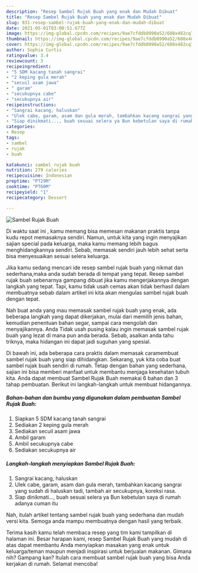 ```yaml
---
description: "Resep Sambel Rujak Buah yang enak dan Mudah Dibuat"
title: "Resep Sambel Rujak Buah yang enak dan Mudah Dibuat"
slug: 931-resep-sambel-rujak-buah-yang-enak-dan-mudah-dibuat
date: 2021-05-01T03:08:51.677Z
image: https://img-global.cpcdn.com/recipes/9ae7cfddb8990a52/680x482cq70/sambel-rujak-buah-foto-resep-utama.jpg
thumbnail: https://img-global.cpcdn.com/recipes/9ae7cfddb8990a52/680x482cq70/sambel-rujak-buah-foto-resep-utama.jpg
cover: https://img-global.cpcdn.com/recipes/9ae7cfddb8990a52/680x482cq70/sambel-rujak-buah-foto-resep-utama.jpg
author: Sophia Curtis
ratingvalue: 3.4
reviewcount: 3
recipeingredient:
- "5 SDM kacang tanah sangrai"
- "2 keping gula merah"
- "secuil asam jawa"
- " garam"
- "secukupnya cabe"
- "secukupnya air"
recipeinstructions:
- "Sangrai kacang, haluskan"
- "Ulek cabe, garam, asam dan gula merah, tambahkan kacang sangrai yang sudah di haluskan tadi, tambah air secukupnya, koreksi rasa."
- "Siap dinikmati..., buah sesuai selera ya Bun kebetulan saya di rumah adanya cuman itu"
categories:
- Resep
tags:
- sambel
- rujak
- buah

katakunci: sambel rujak buah 
nutrition: 279 calories
recipecuisine: Indonesian
preptime: "PT29M"
cooktime: "PT60M"
recipeyield: "1"
recipecategory: Dessert

---
```



![Sambel Rujak Buah](https://img-global.cpcdn.com/recipes/9ae7cfddb8990a52/680x482cq70/sambel-rujak-buah-foto-resep-utama.jpg)

Di waktu  saat ini , kamu memang bisa memesan makanan praktis tanpa kudu repot memasaknya sendiri. Namun, untuk kita yang ingin menyajikan sajian special pada keluarga, maka kamu memang lebih bagus menghidangkannya sendiri. Sebab, memasak sendiri jauh lebih sehat serta bisa menyesuaikan sesuai selera keluarga.

Jika kamu sedang mencari ide resep sambel rujak buah yang nikmat dan sederhana,maka anda sudah berada di tempat yang tepat. Resep sambel rujak buah  sebenarnya gampang dibuat jika kamu mengerjakannya dengan langkah yang tepat. Tapi, kamu tidak usah cemas akan tidak berhasil dalam membuatnya 
sebab dalam artikel ini kita akan mengulas sambel rujak buah dengan tepat.  



Nah buat anda yang mau memasak sambel rujak buah yang enak, ada beberapa langkah yang dapat dikerjakan, mulai dari memilih jenis bahan, kemudian penentuan bahan segar, sampai cara mengolah dan menyajikannya. Anda Tidak usah pusing kalau ingin memasak sambel rujak buah yang lezat di mana pun anda berada. Sebab, asalkan anda  tahu triknya, maka hidangan ini dapat jadi suguhan yang spesial.

Di bawah ini, ada beberapa cara praktis  dalam memasak caramembuat sambel rujak buah yang siap dihidangkan. Sekarang, yuk kita coba buat sambel rujak buah sendiri di rumah. Tetap dengan bahan yang sederhana, sajian ini bisa memberi manfaat untuk membantu menjaga kesehatan tubuh kita. Anda dapat membuat Sambel Rujak Buah memakai 6 bahan dan 3 tahap pembuatan. Berikut ini langkah-langkah untuk membuat hidangannya.

<!--inarticleads1-->

##### Bahan-bahan dan bumbu yang digunakan dalam pembuatan Sambel Rujak Buah:

1. Siapkan 5 SDM kacang tanah sangrai
1. Sediakan 2 keping gula merah
1. Sediakan secuil asam jawa
1. Ambil  garam
1. Ambil secukupnya cabe
1. Sediakan secukupnya air




<!--inarticleads2-->

##### Langkah-langkah menyiapkan Sambel Rujak Buah:

1. Sangrai kacang, haluskan
1. Ulek cabe, garam, asam dan gula merah, tambahkan kacang sangrai yang sudah di haluskan tadi, tambah air secukupnya, koreksi rasa.
1. Siap dinikmati..., buah sesuai selera ya Bun kebetulan saya di rumah adanya cuman itu




Nah, itulah artikel tentang  sambel rujak buah  yang sederhana dan mudah versi kita. Semoga anda mampu membuatnya dengan hasil yang terbaik. 

Terima kasih kamu telah membaca resep yang tim kami tampilkan di halaman ini. Besar harapan kami, resep  Sambel Rujak Buah yang mudah di atas dapat membantu Anda menyiapkan masakan yang enak untuk keluarga/teman maupun menjadi inspirasi untuk berjualan makanan. Gimana nih? Gampang kan? Itulah cara membuat sambel rujak buah yang bisa Anda kerjakan di rumah. Selamat mencoba!

